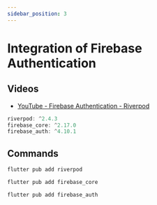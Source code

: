 ```yaml
---
sidebar_position: 3
---
```


# Integration of Firebase Authentication

## Videos

- [YouTube - Firebase Authentication - Riverpod](https://www.youtube.com/watch?v=wpW7mM3AEXI)

```js title="Used packages"
riverpod: ^2.4.3
firebase_core: ^2.17.0
firebase_auth: ^4.10.1
```

## Commands

```bash
flutter pub add riverpod
```

```bash
flutter pub add firebase_core
```

```bash
flutter pub add firebase_auth
```
